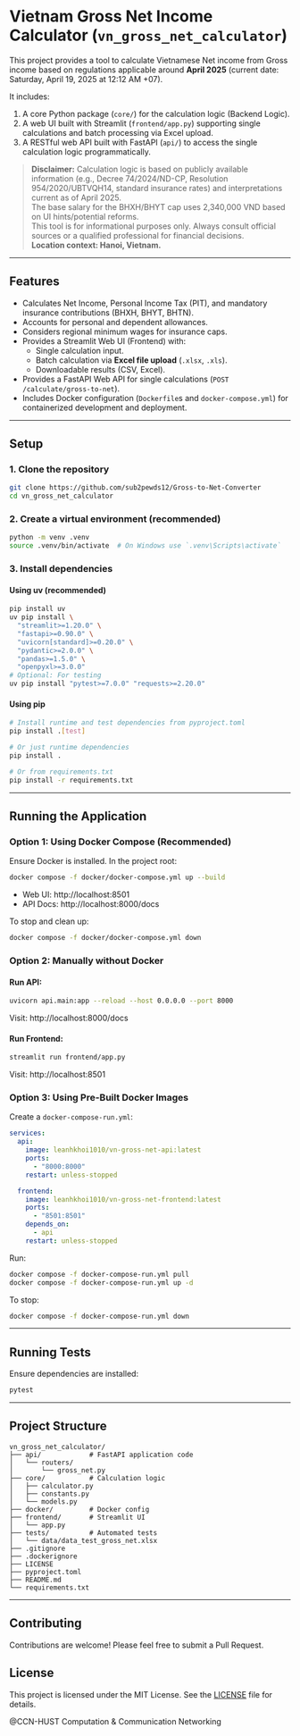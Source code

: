 # Vietnam Gross Net Income Calculator (`vn_gross_net_calculator`)

This project provides a tool to calculate Vietnamese Net income from Gross income based on regulations applicable around **April 2025** (current date: Saturday, April 19, 2025 at 12:12 AM +07).

It includes:

1.  A core Python package (`core/`) for the calculation logic (Backend Logic).
2.  A web UI built with Streamlit (`frontend/app.py`) supporting single calculations and batch processing via Excel upload.
3.  A RESTful web API built with FastAPI (`api/`) to access the single calculation logic programmatically.

> **Disclaimer:**
> Calculation logic is based on publicly available information (e.g., Decree 74/2024/ND-CP, Resolution 954/2020/UBTVQH14, standard insurance rates) and interpretations current as of April 2025.  
> The base salary for the BHXH/BHYT cap uses 2,340,000 VND based on UI hints/potential reforms.  
> This tool is for informational purposes only. Always consult official sources or a qualified professional for financial decisions.  
> **Location context: Hanoi, Vietnam.**

---

## Features

* Calculates Net Income, Personal Income Tax (PIT), and mandatory insurance contributions (BHXH, BHYT, BHTN).
* Accounts for personal and dependent allowances.
* Considers regional minimum wages for insurance caps.
* Provides a Streamlit Web UI (Frontend) with:
  * Single calculation input.
  * Batch calculation via **Excel file upload** (`.xlsx`, `.xls`).
  * Downloadable results (CSV, Excel).
* Provides a FastAPI Web API for single calculations (`POST /calculate/gross-to-net`).
* Includes Docker configuration (`Dockerfile`s and `docker-compose.yml`) for containerized development and deployment.

---

## Setup

### 1. Clone the repository

```bash
git clone https://github.com/sub2pewds12/Gross-to-Net-Converter
cd vn_gross_net_calculator
```

### 2. Create a virtual environment (recommended)

```bash
python -m venv .venv
source .venv/bin/activate  # On Windows use `.venv\Scripts\activate`
```

### 3. Install dependencies

#### Using uv (recommended)

```bash
pip install uv
uv pip install \
  "streamlit>=1.20.0" \
  "fastapi>=0.90.0" \
  "uvicorn[standard]>=0.20.0" \
  "pydantic>=2.0.0" \
  "pandas>=1.5.0" \
  "openpyxl>=3.0.0"
# Optional: For testing
uv pip install "pytest>=7.0.0" "requests>=2.20.0"
```

#### Using pip

```bash
# Install runtime and test dependencies from pyproject.toml
pip install .[test]

# Or just runtime dependencies
pip install .

# Or from requirements.txt
pip install -r requirements.txt
```

---

## Running the Application

### Option 1: Using Docker Compose (Recommended)

Ensure Docker is installed. In the project root:

```bash
docker compose -f docker/docker-compose.yml up --build
```

- Web UI: http://localhost:8501
- API Docs: http://localhost:8000/docs

To stop and clean up:

```bash
docker compose -f docker/docker-compose.yml down
```

### Option 2: Manually without Docker

#### Run API:
```bash
uvicorn api.main:app --reload --host 0.0.0.0 --port 8000
```
Visit: http://localhost:8000/docs

#### Run Frontend:
```bash
streamlit run frontend/app.py
```
Visit: http://localhost:8501

### Option 3: Using Pre-Built Docker Images

Create a `docker-compose-run.yml`:

```yaml
services:
  api:
    image: leanhkhoi1010/vn-gross-net-api:latest
    ports:
      - "8000:8000"
    restart: unless-stopped

  frontend:
    image: leanhkhoi1010/vn-gross-net-frontend:latest
    ports:
      - "8501:8501"
    depends_on:
      - api
    restart: unless-stopped
```

Run:
```bash
docker compose -f docker-compose-run.yml pull
docker compose -f docker-compose-run.yml up -d
```

To stop:
```bash
docker compose -f docker-compose-run.yml down
```

---

## Running Tests

Ensure dependencies are installed:

```bash
pytest
```

---

## Project Structure

```
vn_gross_net_calculator/
├── api/            # FastAPI application code
│   └── routers/
│       └── gross_net.py
├── core/           # Calculation logic
│   ├── calculator.py
│   ├── constants.py
│   └── models.py
├── docker/         # Docker config
├── frontend/       # Streamlit UI
│   └── app.py
├── tests/          # Automated tests
│   └── data/data_test_gross_net.xlsx
├── .gitignore
├── .dockerignore
├── LICENSE
├── pyproject.toml
├── README.md
└── requirements.txt
```

---

## Contributing

Contributions are welcome! Please feel free to submit a Pull Request.

## License

This project is licensed under the MIT License. See the [LICENSE](LICENSE) file for details.

@CCN-HUST
Computation & Communication Networking


